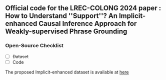 ## Official code for the LREC-COLONG 2024 paper : How to Understand ''Support''? An Implicit-enhanced Causal Inference Approach for Weakly-supervised Phrase Grounding
### Open-Source Checklist
- [ ] ~~Dataset~~
- [ ] Code

The proposed Implicit-enhanced dataset is available at [here](https://drive.google.com/file/d/1_js1ikr3Iaef_t3wPCPzI06Q5yCeGfa2/view?usp=drive_link)

